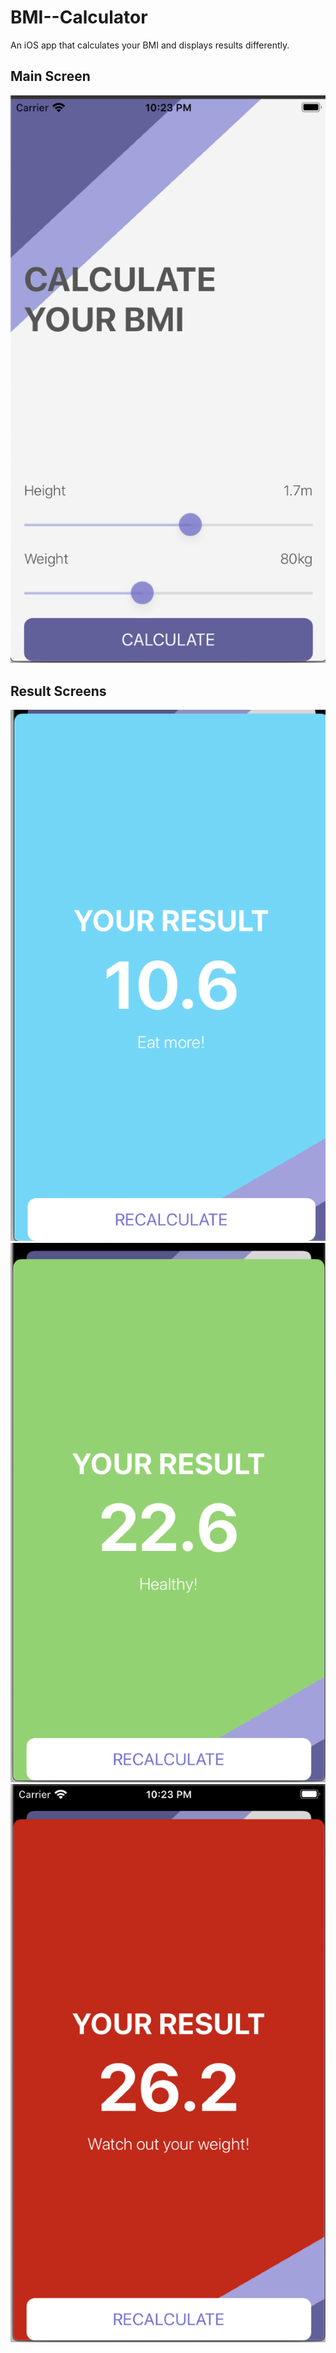 # BMI--Calculator
An iOS app that calculates your BMI and displays results differently.

## Main Screen
![main](https://github.com/yvoxu/BMI--Calculator/blob/master/app-demo/main.png)


## Result Screens
![underweight](https://github.com/yvoxu/BMI--Calculator/blob/master/app-demo/underweight.png)
![healthy](https://github.com/yvoxu/BMI--Calculator/blob/master/app-demo/healthy.png)
![overweight](https://github.com/yvoxu/BMI--Calculator/blob/master/app-demo/overweight.png)
